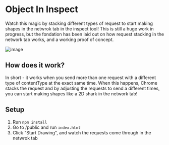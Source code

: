 # Object In Inspect

Watch this magic by stacking different types of request to start making shapes in the netwrok tab in the inspect tool! This is still a huge work in progress, but the fondation has been laid out on how request stacking in the network tab works, and a working proof of concept.
 
![image](https://github.com/user-attachments/assets/f522714c-389e-4b4d-994c-cc2749d95eb8)

## How does it work?
In short - it works when you send more than one request with a different type of contentType at the exact same time. When this happens, Chrome stacks the request and by adjusting the requests to send a different times, you can start making shapes like a 2D shark in the network tab!

## Setup

1. Run `npm install`
2. Go to /public and run `index.html`
3. Click "Start Drawing", and watch the requests come through in the netwrok tab
